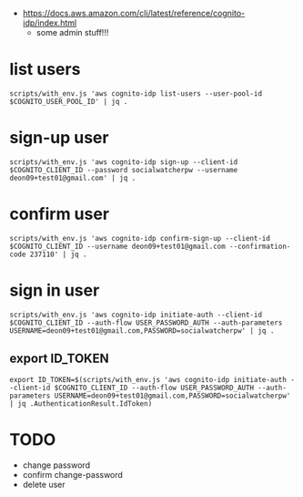 - https://docs.aws.amazon.com/cli/latest/reference/cognito-idp/index.html
  - some admin stuff!!!

# list users

```
scripts/with_env.js 'aws cognito-idp list-users --user-pool-id $COGNITO_USER_POOL_ID' | jq .
```

# sign-up user

```
scripts/with_env.js 'aws cognito-idp sign-up --client-id $COGNITO_CLIENT_ID --password socialwatcherpw --username deon09+test01@gmail.com' | jq .
```

# confirm user

```
scripts/with_env.js 'aws cognito-idp confirm-sign-up --client-id $COGNITO_CLIENT_ID --username deon09+test01@gmail.com --confirmation-code 237110' | jq .
```

# sign in user

```
scripts/with_env.js 'aws cognito-idp initiate-auth --client-id $COGNITO_CLIENT_ID --auth-flow USER_PASSWORD_AUTH --auth-parameters USERNAME=deon09+test01@gmail.com,PASSWORD=socialwatcherpw' | jq .
```

## export ID_TOKEN

```
export ID_TOKEN=$(scripts/with_env.js 'aws cognito-idp initiate-auth --client-id $COGNITO_CLIENT_ID --auth-flow USER_PASSWORD_AUTH --auth-parameters USERNAME=deon09+test01@gmail.com,PASSWORD=socialwatcherpw' | jq .AuthenticationResult.IdToken)
```

# TODO

- change password
- confirm change-password
- delete user
